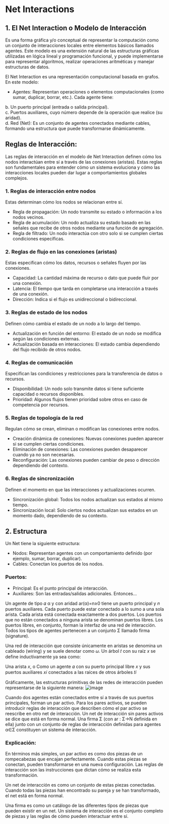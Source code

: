 # Net Interactions
## 1. El Net Interaction o Modelo de Interacción 
Es una forma gráfica y/o conceptual de representar la computación como un 
conjunto de interacciones locales entre elementos básicos llamados agentes. Este modelo es una extensión natural de las 
estructuras gráficas utilizadas en lógica lineal y programación funcional, y puede implementarse para representar algoritmos, realizar operaciones aritméticas y manejar estructuras de datos.

El Net Interaction es una representación computacional basada en grafos. En este modelo:

- Agentes: Representan operaciones o elementos computacionales (como sumar, duplicar, borrar, etc.). Cada agente tiene:

b. Un puerto principal (entrada o salida principal). <br>
c. Puertos auxiliares, cuyo número depende de la operación que realice (su aridad). <br>
d. Red (Net): Es un conjunto de agentes conectados mediante cables, formando una estructura que puede transformarse dinámicamente. <br>

## Reglas de Interacción: <br> 
Las reglas de interacción en el modelo de Net Interaction definen cómo los nodos interactúan entre sí a través de las conexiones (aristas). Estas reglas son fundamentales para entender cómo un sistema evoluciona y cómo las interacciones locales pueden dar lugar a comportamientos globales complejos. <br>

### 1. Reglas de interacción entre nodos
Estas determinan cómo los nodos se relacionan entre sí.

- Regla de propagación: Un nodo transmite su estado o información a los nodos vecinos.
- Regla de acumulación: Un nodo actualiza su estado basado en las señales que recibe de otros nodos mediante una función de agregación.
- Regla de filtrado: Un nodo interactúa con otro solo si se cumplen ciertas condiciones específicas.
### 2. Reglas de flujo en las conexiones (aristas)
Estas especifican cómo los datos, recursos o señales fluyen por las conexiones.

- Capacidad: La cantidad máxima de recurso o dato que puede fluir por una conexión.
- Latencia: El tiempo que tarda en completarse una interacción a través de una conexión.
- Dirección: Indica si el flujo es unidireccional o bidireccional.
### 3. Reglas de estado de los nodos
Definen cómo cambia el estado de un nodo a lo largo del tiempo.

- Actualización en función del entorno: El estado de un nodo se modifica según las condiciones externas.
- Actualización basada en interacciones: El estado cambia dependiendo del flujo recibido de otros nodos.
### 4. Reglas de comunicación
Especifican las condiciones y restricciones para la transferencia de datos o recursos.

- Disponibilidad: Un nodo solo transmite datos si tiene suficiente capacidad o recursos disponibles.
- Prioridad: Algunos flujos tienen prioridad sobre otros en caso de competencia por recursos.
### 5. Reglas de topología de la red
Regulan cómo se crean, eliminan o modifican las conexiones entre nodos.

- Creación dinámica de conexiones: Nuevas conexiones pueden aparecer si se cumplen ciertas condiciones.
- Eliminación de conexiones: Las conexiones pueden desaparecer cuando ya no son necesarias.
- Reconfiguración: Las conexiones pueden cambiar de peso o dirección dependiendo del contexto.
### 6. Reglas de sincronización
Definen el momento en que las interacciones y actualizaciones ocurren.

- Sincronización global: Todos los nodos actualizan sus estados al mismo tiempo.
- Sincronización local: Solo ciertos nodos actualizan sus estados en un momento dado, dependiendo de su contexto.
## 2. Estructura
Un Net tiene la siguiente estructura:

- Nodos: Representan agentes con un comportamiento definido (por ejemplo, sumar, borrar, duplicar).
- Cables: Conectan los puertos de los nodos.
### Puertos:
- Principal: Es el punto principal de interacción.
- Auxiliares: Son las entradas/salidas adicionales.
  Entonces...

Un agente de tipo 𝛼
α y con aridad ar(α)=n≥0 tiene un puerto principal y 𝑛 puertos auxiliares. Cada puerto puede estar conectado a lo sumo a una sola arista. Cada arista está conectada 
exactamente a dos puertos. Los puertos que no están conectados a ninguna arista se denominan puertos libres. Los puertos libres, en conjunto, forman la 
interfaz de una red de interacción. Todos los tipos de agentes pertenecen a un conjunto Σ llamado firma (signature).

Una red de interacción que consiste únicamente en aristas se denomina un cableado (wiring) y se suele denotar como 𝜔. Un árbol 𝑡 con su raíz 
𝑥 se define inductivamente ya sea como:

Una arista 𝑥, o
Como un agente 𝛼 con su puerto principal libre 𝑥
y sus puertos auxiliares 𝑥𝑖 conectados a las raíces de otros árboles 𝑡𝑖

Gráficamente, las estructuras primitivas de las redes de interacción pueden representarse de la siguiente manera:
![image](https://github.com/user-attachments/assets/5b71ca6e-b556-4c1c-a72c-860c701857f6)

Cuando dos agentes están conectados entre sí a través de sus puertos principales, forman un par activo. Para los pares activos, se pueden introducir reglas de interacción que describen cómo el par activo se reescribe en otro net de interacción. Un net de interacción sin pares activos se dice que está en forma normal. Una firma Σ (con ar : Σ→N definida en ella) junto con un conjunto de reglas de interacción definidas para agentes α∈Σ constituyen un sistema de interacción.

### Explicación:

En términos más simples, un par activo es como dos piezas de un rompecabezas que encajan perfectamente. Cuando estas piezas se conectan, pueden transformarse en una nueva configuración. Las reglas de interacción son las instrucciones que dictan cómo se realiza esta transformación.

Un net de interacción es como un conjunto de estas piezas conectadas. Cuando todas las piezas han encontrado su pareja y se han transformado, el net está en forma normal.

Una firma es como un catálogo de las diferentes tipos de piezas que pueden existir en un net. Un sistema de interacción es el conjunto completo de piezas y las reglas de cómo pueden interactuar entre sí.

